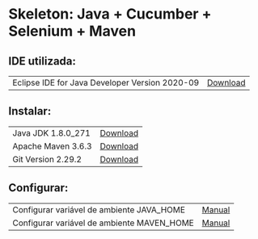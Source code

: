 # Skeleton: Java + Cucumber + Selenium + Maven

## IDE utilizada:

|                                                |                     |   
| :--------------------------------------------- | :------------------ |   
| Eclipse IDE for Java Developer Version 2020-09 | [Download](https://www.eclipse.org/downloads/packages/release/2020-09/m2/eclipse-ide-java-developers) |

## Instalar:

|                    |                     |   
| :----------------- | :------------------ |   
| Java JDK 1.8.0_271 | [Download](https://www.oracle.com/br/java/technologies/javase/javase-jdk8-downloads.html) |  
| Apache Maven 3.6.3 | [Download](https://maven.apache.org/download.cgi) |  
| Git Version 2.29.2 | [Download](https://git-scm.com/downloads) |  

## Configurar:

|                                            |                     |   
| :----------------------------------------- | :------------------ |  
| Configurar variável de ambiente JAVA_HOME  | [Manual](https://docs.oracle.com/en/cloud/saas/enterprise-performance-management-common/diepm/epm_set_java_home_104x6dd63633_106x6dd6441c.html) |  
| Configurar variável de ambiente MAVEN_HOME | [Manual](https://www.tutorialspoint.com/maven/maven_environment_setup.htm) | 
